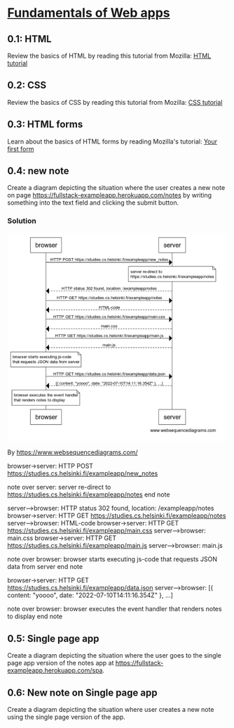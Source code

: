 # [Fundamentals of Web apps](https://fullstackopen.com/en/part0/fundamentals_of_web_apps)

## 0.1: HTML

Review the basics of HTML by reading this tutorial from Mozilla: [HTML tutorial](https://developer.mozilla.org/en-US/docs/Learn/Getting_started_with_the_web/HTML_basics)

## 0.2: CSS

Review the basics of CSS by reading this tutorial from Mozilla: [CSS tutorial](https://developer.mozilla.org/en-US/docs/Learn/Getting_started_with_the_web/CSS_basics)

## 0.3: HTML forms

Learn about the basics of HTML forms by reading Mozilla's tutorial: [Your first form](https://developer.mozilla.org/en-US/docs/Learn/Forms/Your_first_form)

## 0.4: new note

Create a diagram depicting the situation where the user creates a new note on page https://fullstack-exampleapp.herokuapp.com/notes by writing something into the text field and clicking the submit button.

### Solution

![New note](0.4.new_note.png)

By https://www.websequencediagrams.com/

browser->server: HTTP POST https://studies.cs.helsinki.fi/exampleapp/new_notes

note over server:
server re-direct to 
https://studies.cs.helsinki.fi/exampleapp/notes
end note

server-->browser: HTTP status 302 found, location: /exampleapp/notes
browser->server: HTTP GET https://studies.cs.helsinki.fi/exampleapp/notes
server-->browser: HTML-code
browser->server: HTTP GET https://studies.cs.helsinki.fi/exampleapp/main.css
server-->browser: main.css
browser->server: HTTP GET https://studies.cs.helsinki.fi/exampleapp/main.js
server-->browser: main.js

note over browser:
browser starts executing js-code
that requests JSON data from server
end note

browser->server: HTTP GET https://studies.cs.helsinki.fi/exampleapp/data.json
server-->browser: [{ content: "yoooo", date: "2022-07-10T14:11:16.354Z" }, ...]

note over browser:
browser executes the event handler
that renders notes to display
end note



## 0.5: Single page app

Create a diagram depicting the situation where the user goes to the single page app version of the notes app at https://fullstack-exampleapp.herokuapp.com/spa.


## 0.6: New note on Single page app

Create a diagram depicting the situation where user creates a new note using the single page version of the app.

